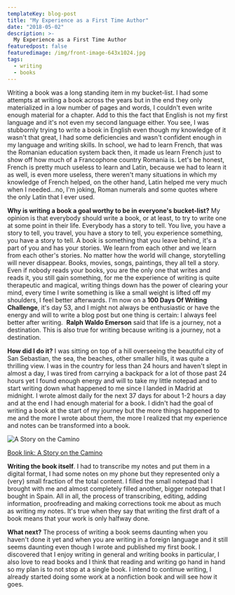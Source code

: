 ```yaml
---
templateKey: blog-post
title: "My Experience as a First Time Author"
date: "2018-05-02"
description: >-
  My Experience as a First Time Author
featuredpost: false
featuredimage: /img/front-image-643x1024.jpg
tags:
  - writing
  - books
---
```


Writing a book was a long standing item in my bucket-list. I had some attempts at writing a book across the years but in the end they only materialized in a low number of pages and words, I couldn't even write enough material for a chapter. Add to this the fact that English is not my first language and it's not even my second language either. You see, I was stubbornly trying to write a book in English even though my knowledge of it wasn't that great, I had some deficiencies and wasn't confident enough in my language and writing skills. In school, we had to learn French, that was the Romanian education system back then, it made us learn French just to show off how much of a Francophone country Romania is. Let's be honest, French is pretty much useless to learn and Latin, because we had to learn it as well, is even more useless, there weren't many situations in which my knowledge of French helped, on the other hand, Latin helped me very much when I needed...no, I'm joking, Roman numerals and some quotes where the only Latin that I ever used.

**Why is writing a book a goal worthy to be in everyone's bucket-list?** My opinion is that everybody should write a book, or at least, to try to write one at some point in their life. Everybody has a story to tell. You live, you have a story to tell, you travel, you have a story to tell, you experience something, you have a story to tell. A book is something that you leave behind, it's a part of you and has your stories. We learn from each other and we learn from each other's stories. No matter how the world will change, storytelling will never disappear. Books, movies, songs, paintings, they all tell a story. Even if nobody reads your books, you are the only one that writes and reads it, you still gain something, for me the experience of writing is quite therapeutic and magical, writing things down has the power of clearing your mind, every time I write something is like a small weight is lifted off my shoulders, I feel better afterwards. I'm now on a **100 Days Of Writing Challenge**, it's day 53, and I might not always be enthusiastic or have the energy and will to write a blog post but one thing is certain: I always feel better after writing.  **Ralph Waldo Emerson** said that life is a journey, not a destination. This is also true for writing because writing is a journey, not a destination.

**How did I do it?** I was sitting on top of a hill overseeing the beautiful city of San Sebastian, the sea, the beaches, other smaller hills, it was quite a thrilling view. I was in the country for less than 24 hours and haven't slept in almost a day, I was tired from carrying a backpack for a lot of those past 24 hours yet I found enough energy and will to take my little notepad and to start writing down what happened to me since I landed in Madrid at midnight. I wrote almost daily for the next 37 days for about 1-2 hours a day and at the end I had enough material for a book. I didn't had the goal of writing a book at the start of my journey but the more things happened to me and the more I wrote about them, the more I realized that my experience and notes can be transformed into a book.

![A Story on the Camino](https://stefantesoi.com/wp-content/uploads/2018/05/front-image-643x1024.jpg)

[Book link: A Story on the Camino](https://www.amazon.com/dp/B073XQY973)

**Writing the book itself**. I had to transcribe my notes and put them in a digital format, I had some notes on my phone but they represented only a (very) small fraction of the total content. I filled the small notepad that I brought with me and almost completely filled another, bigger notepad that I bought in Spain. All in all, the process of transcribing, editing, adding information, proofreading and making corrections took me about as much as writing my notes. It's true when they say that writing the first draft of a book means that your work is only halfway done.

**What next?** The process of writing a book seems daunting when you haven't done it yet and when you are writing in a foreign language and it still seems daunting even though I wrote and published my first book. I discovered that I enjoy writing in general and writing books in particular, I also love to read books and I think that reading and writing go hand in hand so my plan is to not stop at a single book. I intend to continue writing, I already started doing some work at a nonfiction book and will see how it goes.
